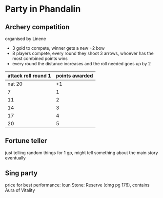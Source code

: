 # Party in Phandalin
## Archery competition
organised by Linene
* 3 gold to compete, winner gets a new +2 bow
* 8 players compete, every round they shoot 3 arrows, whoever has the most combined points wins
* every round the distance increases and the roll needed goes up by 2

| attack roll round 1 | points awarded |
| ------------------- | -------------- |
| nat 20              | +1             |
| 7                   | 1              |
| 11                  | 2              |
| 14                  | 3              |
| 17                  | 4              |
| 20                  | 5              |

## Fortune teller

just telling random things for 1 gp, might tell something about the main story eventually

## Sing party
price for best performance:
Ioun Stone: Reserve (dmg pg 176), contains Aura of Vitality

